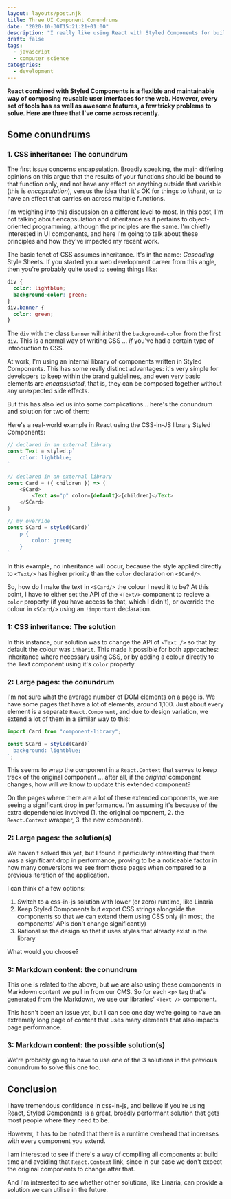 ```yaml
---
layout: layouts/post.njk
title: Three UI Component Conundrums
date: "2020-10-30T15:21:21+01:00"
description: "I really like using React with Styled Components for building effective user interfaces. However I have recently come across three conundrums to solve."
draft: false
tags:
  - javascript
  - computer science
categories:
  - development
---
```


**React combined with Styled Components is a flexible and maintainable way of composing reusable user interfaces for the web. However, every set of tools has as well as awesome features, a few tricky problems to solve. Here are three that I've come across recently.**

## Some conundrums

### 1. CSS inheritance: The conundrum

The first issue concerns encapsulation. Broadly speaking, the main differing opinions on this argue that the results of your functions should be bound to that function only, and not have any effect on anything outside that variable (this is _encapsulation_), versus the idea that it's OK for things to _inherit_, or to have an effect that carries on across multiple functions.

I'm weighing into this discussion on a different level to most. In this post, I'm not talking about encapsulation and inheritance as it pertains to object-oriented programming, although the principles are the same. I'm chiefly interested in UI components, and here I'm going to talk about these principles and how they've impacted my recent work.

The basic tenet of CSS assumes inheritance. It's in the name: _Cascading_ Style Sheets. If you started your web development career from this angle, then you're probably quite used to seeing things like:

```css
div {
  color: lightblue;
  background-color: green;
}
div.banner {
  color: green;
}
```

The `div` with the class `banner` will _inherit_ the `background-color` from the first `div`. This is a normal way of writing CSS ... _if_ you've had a certain type of introduction to CSS.

At work, I'm using an internal library of components written in Styled Components. This has some really distinct advantages: it's very simple for developers to keep within the brand guidelines, and even very basic elements are _encapsulated_, that is, they can be composed together without any unexpected side effects.

But this has also led us into some complications... here's the conundrum and solution for two of them:

Here's a real-world example in React using the CSS-in-JS library Styled Components:

```javascript
// declared in an external library
const Text = styled.p`
    color: lightblue;
`

// declared in an external library
const Card = ({ children }) => (
    <SCard>
        <Text as="p" color={default}>{children}</Text>
    </SCard>
)

// my override
const SCard = styled(Card)`
    p {
        color: green;
    }
`
```

In this example, no inheritance will occur, because the style applied directly to `<Text/>` has higher priority than the `color` declaration on `<SCard/>`.

So, how do I make the text in `<SCard/>` the colour I need it to be? At this point, I have to either set the API of the `<Text/>` component to recieve a `color` property (if you have access to that, which I didn't), or override the colour in `<SCard/>` using an `!important` declaration.

### 1: CSS inheritance: The solution

In this instance, our solution was to change the API of `<Text />` so that by default the colour was `inherit`. This made it possible for both approaches: inheritance where necessary using CSS, or by adding a colour directly to the Text component using it's `color` property.

### 2: Large pages: the conundrum

I'm not sure what the average number of DOM elements on a page is. We have some pages that have a lot of elements, around 1,100. Just about every element is a separate `React.Component`, and due to design variation, we extend a lot of them in a similar way to this:

```javascript
import Card from "component-library";

const SCard = styled(Card)`
  background: lightblue;
`;
```

This seems to wrap the component in a `React.Context` that serves to keep track of the original component ... after all, if the _original_ component changes, how will we know to update this extended component?

On the pages where there are a lot of these extended components, we are seeing a significant drop in performance. I'm assuming it's because of the extra dependencies involved (1. the original component, 2. the `React.Context` wrapper, 3. the new component).

### 2: Large pages: the solution(s)

We haven't solved this yet, but I found it particularly interesting that there was a significant drop in performance, proving to be a noticeable factor in how many conversions we see from those pages when compared to a previous iteration of the application.

I can think of a few options:

1. Switch to a css-in-js solution with lower (or zero) runtime, like Linaria
2. Keep Styled Components but export CSS strings alongside the components so that we can extend them using CSS only (in most, the components' APIs don't change significantly)
3. Rationalise the design so that it uses styles that already exist in the library

What would you choose?

### 3: Markdown content: the conundrum

This one is related to the above, but we are also using these components in Markdown content we pull in from our CMS. So for each `<p>` tag that's generated from the Markdown, we use our libraries' `<Text />` component.

This hasn't been an issue yet, but I can see one day we're going to have an extremely long page of content that uses many elements that also impacts page performance.

### 3: Markdown content: the possible solution(s)

We're probably going to have to use one of the 3 solutions in the previous conundrum to solve this one too.

## Conclusion

I have tremendous confidence in css-in-js, and believe if you're using React, Styled Components is a great, broadly performant solution that gets most people where they need to be.

However, it has to be noted that there is a runtime overhead that increases with every component you extend.

I am interested to see if there's a way of compiling all components at build time and avoiding that `React.Context` link, since in our case we don't expect the original components to change after that.

And I'm interested to see whether other solutions, like Linaria, can provide a solution we can utilise in the future.
